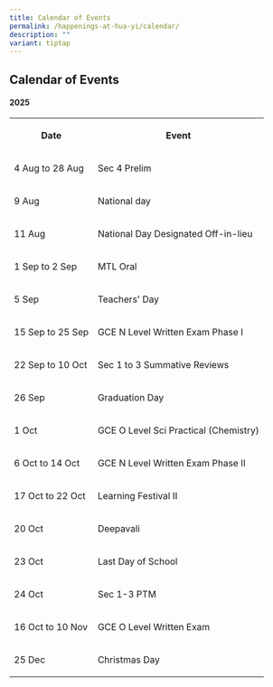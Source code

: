```yaml
---
title: Calendar of Events
permalink: /happenings-at-hua-yi/calendar/
description: ""
variant: tiptap
---
```

<h2>Calendar of Events</h2>
<h4>2025</h4>
<table style="minWidth: 50px">
<colgroup>
<col>
<col>
</colgroup>
<tbody>
<tr>
<th rowspan="1" colspan="1">
<p>Date</p>
</th>
<th rowspan="1" colspan="1">
<p>Event</p>
</th>
</tr>
<tr>
<td rowspan="1" colspan="1">
<p>4 Aug to 28 Aug</p>
</td>
<td rowspan="1" colspan="1">
<p>Sec 4 Prelim</p>
</td>
</tr>
<tr>
<td rowspan="1" colspan="1">
<p>9 Aug</p>
</td>
<td rowspan="1" colspan="1">
<p>National day</p>
</td>
</tr>
<tr>
<td rowspan="1" colspan="1">
<p>11 Aug</p>
</td>
<td rowspan="1" colspan="1">
<p>National Day Designated Off-in-lieu</p>
</td>
</tr>
<tr>
<td rowspan="1" colspan="1">
<p>1 Sep to 2 Sep</p>
</td>
<td rowspan="1" colspan="1">
<p>MTL Oral</p>
</td>
</tr>
<tr>
<td rowspan="1" colspan="1">
<p>5 Sep</p>
</td>
<td rowspan="1" colspan="1">
<p>Teachers' Day</p>
</td>
</tr>
<tr>
<td rowspan="1" colspan="1">
<p>15 Sep to 25 Sep</p>
</td>
<td rowspan="1" colspan="1">
<p>GCE N Level Written Exam Phase I</p>
</td>
</tr>
<tr>
<td rowspan="1" colspan="1">
<p>22 Sep to 10 Oct</p>
</td>
<td rowspan="1" colspan="1">
<p>Sec 1 to 3 Summative Reviews</p>
</td>
</tr>
<tr>
<td rowspan="1" colspan="1">
<p>26 Sep</p>
</td>
<td rowspan="1" colspan="1">
<p>Graduation Day</p>
</td>
</tr>
<tr>
<td rowspan="1" colspan="1">
<p>1 Oct</p>
</td>
<td rowspan="1" colspan="1">
<p>GCE O Level Sci Practical (Chemistry)</p>
</td>
</tr>
<tr>
<td rowspan="1" colspan="1">
<p>6 Oct to 14 Oct</p>
</td>
<td rowspan="1" colspan="1">
<p>GCE N Level Written Exam Phase II</p>
</td>
</tr>
<tr>
<td rowspan="1" colspan="1">
<p>17 Oct to 22 Oct</p>
</td>
<td rowspan="1" colspan="1">
<p>Learning Festival II</p>
</td>
</tr>
<tr>
<td rowspan="1" colspan="1">
<p>20 Oct</p>
</td>
<td rowspan="1" colspan="1">
<p>Deepavali</p>
</td>
</tr>
<tr>
<td rowspan="1" colspan="1">
<p>23 Oct</p>
</td>
<td rowspan="1" colspan="1">
<p>Last Day of School</p>
</td>
</tr>
<tr>
<td rowspan="1" colspan="1">
<p>24 Oct</p>
</td>
<td rowspan="1" colspan="1">
<p>Sec 1-3 PTM</p>
</td>
</tr>
<tr>
<td rowspan="1" colspan="1">
<p>16 Oct to 10 Nov</p>
</td>
<td rowspan="1" colspan="1">
<p>GCE O Level Written Exam</p>
</td>
</tr>
<tr>
<td rowspan="1" colspan="1">
<p>25 Dec</p>
</td>
<td rowspan="1" colspan="1">
<p>Christmas Day</p>
</td>
</tr>
</tbody>
</table>
<p></p>
<p></p>